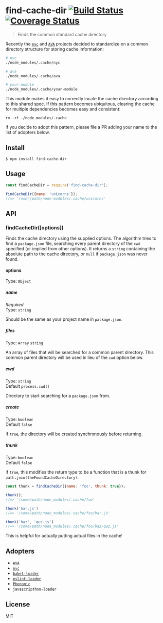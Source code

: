 # find-cache-dir [![Build Status](https://travis-ci.org/avajs/find-cache-dir.svg?branch=master)](https://travis-ci.org/avajs/find-cache-dir) [![Coverage Status](https://coveralls.io/repos/github/avajs/find-cache-dir/badge.svg?branch=master)](https://coveralls.io/github/avajs/find-cache-dir?branch=master)

> Finds the common standard cache directory

Recently the [`nyc`](https://github.com/bcoe/nyc) and [`AVA`](https://ava.li) projects decided to standardize on a common directory structure for storing cache information:

```sh
# nyc
./node_modules/.cache/nyc

# ava
./node_modules/.cache/ava

# your-module
./node_modules/.cache/your-module
```

This module makes it easy to correctly locate the cache directory according to this shared spec. If this pattern becomes ubiquitous, clearing the cache for multiple dependencies becomes easy and consistent:

```
rm -rf ./node_modules/.cache
```

If you decide to adopt this pattern, please file a PR adding your name to the list of adopters below.


## Install

```
$ npm install find-cache-dir
```


## Usage

```js
const findCacheDir = require('find-cache-dir');

findCacheDir({name: 'unicorns'});
//=> '/user/path/node-modules/.cache/unicorns'
```


## API

### findCacheDir([options])

Finds the cache directory using the supplied options. The algorithm tries to find a `package.json` file, searching every parent directory of the `cwd` specified (or implied from other options). It returns a `string` containing the absolute path to the cache directory, or `null` if `package.json` was never found.

#### options

Type: `Object`

##### name

*Required*<br>
Type: `string`

Should be the same as your project name in `package.json`.

##### files

Type: `Array` `string`

An array of files that will be searched for a common parent directory. This common parent directory will be used in lieu of the `cwd` option below.

##### cwd

Type: `string`<br>
Default `process.cwd()`

Directory to start searching for a `package.json` from.

##### create

Type: `boolean`<br>
Default `false`

If `true`, the directory will be created synchronously before returning.

##### thunk

Type: `boolean`<br>
Default `false`

If `true`, this modifies the return type to be a function that is a thunk for `path.join(theFoundCacheDirectory)`.

```js
const thunk = findCacheDir({name: 'foo', thunk: true});

thunk();
//=> '/some/path/node_modules/.cache/foo'

thunk('bar.js')
//=> '/some/path/node_modules/.cache/foo/bar.js'

thunk('baz', 'quz.js')
//=> '/some/path/node_modules/.cache/foo/baz/quz.js'
```

This is helpful for actually putting actual files in the cache!


## Adopters

- [`AVA`](https://ava.li)
- [`nyc`](https://github.com/bcoe/nyc)
- [`babel-loader`](https://github.com/babel/babel-loader)
- [`eslint-loader`](https://github.com/MoOx/eslint-loader)
- [`Phenomic`](https://phenomic.io)
- [`javascripthon-loader`](https://github.com/Beg-in/javascripthon-loader)


## License

MIT
